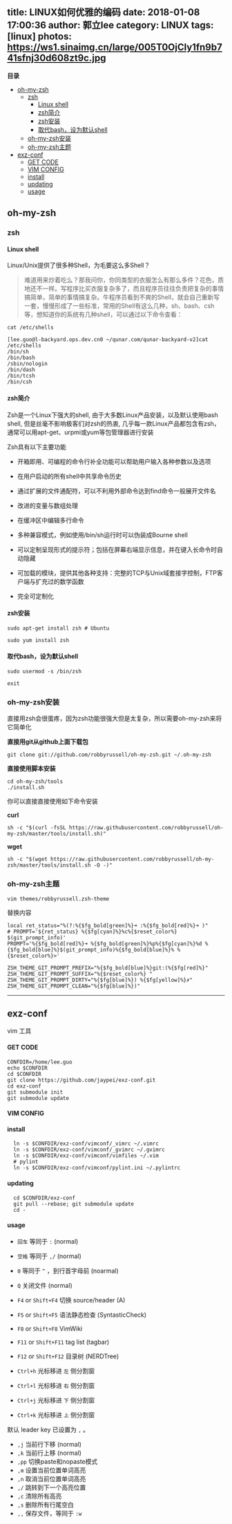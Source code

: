 title: LINUX如何优雅的编码
date: 2018-01-08 17:00:36
author: 郭立lee
category: LINUX
tags: [linux]
photos: https://ws1.sinaimg.cn/large/005T0OjCly1fn9b741sfnj30d608zt9c.jpg
---

<!-- START doctoc generated TOC please keep comment here to allow auto update -->
<!-- DON'T EDIT THIS SECTION, INSTEAD RE-RUN doctoc TO UPDATE -->
**目录**

- [oh-my-zsh](#oh-my-zsh)
  - [zsh](#zsh)
    - [Linux shell](#linux-shell)
    - [zsh简介](#zsh%E7%AE%80%E4%BB%8B)
    - [zsh安装](#zsh%E5%AE%89%E8%A3%85)
    - [取代bash，设为默认shell](#%E5%8F%96%E4%BB%A3bash%E8%AE%BE%E4%B8%BA%E9%BB%98%E8%AE%A4shell)
  - [oh-my-zsh安装](#oh-my-zsh%E5%AE%89%E8%A3%85)
  - [oh-my-zsh主题](#oh-my-zsh%E4%B8%BB%E9%A2%98)
- [exz-conf](#exz-conf)
    - [GET CODE](#get-code)
    - [VIM CONFIG](#vim-config)
    - [install](#install)
    - [updating](#updating)
    - [usage](#usage)

<!-- END doctoc generated TOC please keep comment here to allow auto update -->


## oh-my-zsh

### zsh

#### Linux shell

Linux/Unix提供了很多种Shell，为毛要这么多Shell？
>难道用来炒着吃么？那我问你，你同类型的衣服怎么有那么多件？花色，质地还不一样。写程序比买衣服复杂多了，而且程序员往往负责把复杂的事情搞简单，简单的事情搞复杂。牛程序员看到不爽的Shell，就会自己重新写一套，慢慢形成了一些标准，常用的Shell有这么几种，sh、bash、csh等，想知道你的系统有几种shell，可以通过以下命令查看：

    cat /etc/shells

```shell
[lee.guo@l-backyard.ops.dev.cn0 ~/qunar.com/qunar-backyard-v2]cat /etc/shells
/bin/sh
/bin/bash
/sbin/nologin
/bin/dash
/bin/tcsh
/bin/csh
```

#### zsh简介

Zsh是一个Linux下强大的shell, 由于大多数Linux产品安装，以及默认使用bash shell, 但是丝毫不影响极客们对zsh的热衷, 几乎每一款Linux产品都包含有zsh，通常可以用apt-get、urpmi或yum等包管理器进行安装

Zsh具有以下主要功能

* 开箱即用、可编程的命令行补全功能可以帮助用户输入各种参数以及选项

* 在用户启动的所有shell中共享命令历史

* 通过扩展的文件通配符，可以不利用外部命令达到find命令一般展开文件名

* 改进的变量与数组处理

* 在缓冲区中编辑多行命令

* 多种兼容模式，例如使用/bin/sh运行时可以伪装成Bourne shell

* 可以定制呈现形式的提示符；包括在屏幕右端显示信息，并在键入长命令时自动隐藏

* 可加载的模块，提供其他各种支持：完整的TCP与Unix域套接字控制，FTP客户端与扩充过的数学函数

* 完全可定制化

#### zsh安装

    sudo apt-get install zsh # Ubuntu

    sudo yum install zsh

#### 取代bash，设为默认shell

    sudo usermod -s /bin/zsh

    exit

### oh-my-zsh安装

直接用zsh会很蛋疼，因为zsh功能很强大但是太复杂，所以需要oh-my-zsh来将它简单化

**直接用git从github上面下载包**

    git clone git://github.com/robbyrussell/oh-my-zsh.git ~/.oh-my-zsh

**直接使用脚本安装**

    cd oh-my-zsh/tools
    ./install.sh

你可以直接直接使用如下命令安装

**curl**

    sh -c "$(curl -fsSL https://raw.githubusercontent.com/robbyrussell/oh-my-zsh/master/tools/install.sh)"

**wget**

    sh -c "$(wget https://raw.githubusercontent.com/robbyrussell/oh-my-zsh/master/tools/install.sh -O -)"

### oh-my-zsh主题

    vim themes/robbyrussell.zsh-theme

替换内容

    local ret_status="%(?:%{$fg_bold[green]%}➜ :%{$fg_bold[red]%}➜ )"
    # PROMPT='${ret_status} %{$fg[cyan]%}%c%{$reset_color%} $(git_prompt_info)'
    PROMPT='%{$fg_bold[red]%}➜ %{$fg_bold[green]%}%p%{$fg[cyan]%}%d %{$fg_bold[blue]%}$(git_prompt_info)%{$fg_bold[blue]%}% %{$reset_color%}>'

    ZSH_THEME_GIT_PROMPT_PREFIX="%{$fg_bold[blue]%}git:(%{$fg[red]%}"
    ZSH_THEME_GIT_PROMPT_SUFFIX="%{$reset_color%} "
    ZSH_THEME_GIT_PROMPT_DIRTY="%{$fg[blue]%}) %{$fg[yellow]%}✗"
    ZSH_THEME_GIT_PROMPT_CLEAN="%{$fg[blue]%})"

----

## exz-conf

  vim 工具

  #### GET CODE

```shell
CONFDIR=/home/lee.guo
echo $CONFDIR
cd $CONFDIR
git clone https://github.com/jaypei/exz-conf.git
cd exz-conf
git submodule init
git submodule update
```

  ####  VIM CONFIG

  #### install


      ln -s $CONFDIR/exz-conf/vimconf/_vimrc ~/.vimrc
      ln -s $CONFDIR/exz-conf/vimconf/_gvimrc ~/.gvimrc
      ln -s $CONFDIR/exz-conf/vimconf/vimfiles ~/.vim
      # pylint
      ln -s $CONFDIR/exz-conf/vimconf/pylint.ini ~/.pylintrc

  #### updating


      cd $CONFDIR/exz-conf
      git pull --rebase; git submodule update
      cd -

  #### usage

  - ``回车`` 等同于 ``:`` (normal)
  - ``空格`` 等同于 ``,/`` (normal)
  - ``0`` 等同于 ``^`` ，到行首字母前 (noarmal)
  - ``Q`` 关闭文件 (normal)


  - ``F4`` or ``Shift+F4`` 切换 source/header (A)
  - ``F5`` or ``Shift+F5`` 语法静态检查 (SyntasticCheck)
  - ``F8`` or ``Shift+F8`` VimWiki
  - ``F11`` or ``Shift+F11`` tag list (tagbar)
  - ``F12`` or ``Shift+F12`` 目录树 (NERDTree)


  - ``Ctrl+h`` 光标移进 ``左`` 侧分割窗
  - ``Ctrl+l`` 光标移进 ``右`` 侧分割窗
  - ``Ctrl+j`` 光标移进 ``下`` 侧分割窗
  - ``Ctrl+k`` 光标移进 ``上`` 侧分割窗


  默认 leader key 已设置为 ``,`` 。

  - ``,j`` 当前行下移 (normal)
  - ``,k`` 当前行上移 (normal)
  - ``,pp`` 切换paste和nopaste模式
  - ``,m`` 设置当前位置单词高亮
  - ``,n`` 取消当前位置单词高亮
  - ``,/`` 跳转到下一个高亮位置
  - ``,c`` 清除所有高亮
  - ``,s`` 删除所有行尾空白
  - ``,,`` 保存文件，等同于 ``:w``
